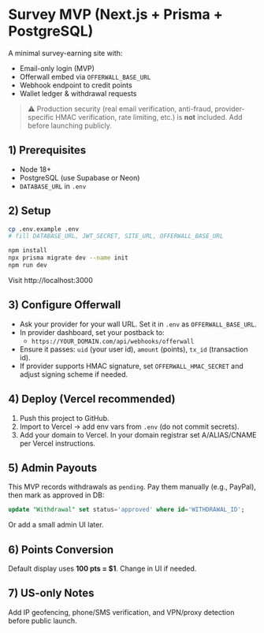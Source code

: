 # Survey MVP (Next.js + Prisma + PostgreSQL)

A minimal survey-earning site with:
- Email-only login (MVP)
- Offerwall embed via `OFFERWALL_BASE_URL`
- Webhook endpoint to credit points
- Wallet ledger & withdrawal requests

> ⚠️ Production security (real email verification, anti-fraud, provider-specific HMAC verification, rate limiting, etc.) is **not** included. Add before launching publicly.

## 1) Prerequisites
- Node 18+
- PostgreSQL (use Supabase or Neon)
- `DATABASE_URL` in `.env`

## 2) Setup
```bash
cp .env.example .env
# fill DATABASE_URL, JWT_SECRET, SITE_URL, OFFERWALL_BASE_URL

npm install
npx prisma migrate dev --name init
npm run dev
```

Visit http://localhost:3000

## 3) Configure Offerwall
- Ask your provider for your wall URL. Set it in `.env` as `OFFERWALL_BASE_URL`.
- In provider dashboard, set your postback to: 
  - `https://YOUR_DOMAIN.com/api/webhooks/offerwall`
- Ensure it passes: `uid` (your user id), `amount` (points), `tx_id` (transaction id).
- If provider supports HMAC signature, set `OFFERWALL_HMAC_SECRET` and adjust signing scheme if needed.

## 4) Deploy (Vercel recommended)
1. Push this project to GitHub.
2. Import to Vercel → add env vars from `.env` (do not commit secrets).
3. Add your domain to Vercel. In your domain registrar set A/ALIAS/CNAME per Vercel instructions.

## 5) Admin Payouts
This MVP records withdrawals as `pending`. Pay them manually (e.g., PayPal), then mark as approved in DB:
```sql
update "Withdrawal" set status='approved' where id='WITHDRAWAL_ID';
```
Or add a small admin UI later.

## 6) Points Conversion
Default display uses **100 pts = $1**. Change in UI if needed.

## 7) US-only Notes
Add IP geofencing, phone/SMS verification, and VPN/proxy detection before public launch.
